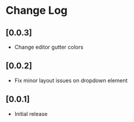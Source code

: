 # Change Log

## [0.0.3]
- Change editor gutter colors 

## [0.0.2]
- Fix minor layout issues on dropdown element

## [0.0.1]
- Initial release
